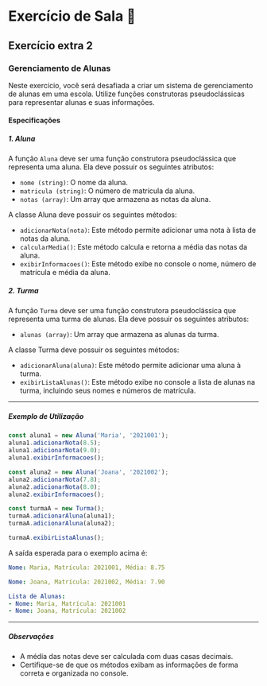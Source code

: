 # Exercício de Sala 🏫  

## Exercício extra 2

### Gerenciamento de Alunas
Neste exercício, você será desafiada a criar um sistema de gerenciamento de alunas em uma escola. Utilize funções construtoras pseudoclássicas para representar alunas e suas informações.

#### Especificações
##### 1. Aluna
A função `Aluna` deve ser uma função construtora pseudoclássica que representa uma aluna. Ela deve possuir os seguintes atributos:

- `nome (string)`: O nome da aluna.
- `matricula (string)`: O número de matrícula da aluna.
- `notas (array)`: Um array que armazena as notas da aluna.

A classe Aluna deve possuir os seguintes métodos:

- `adicionarNota(nota)`: Este método permite adicionar uma nota à lista de notas da aluna.
- `calcularMedia()`: Este método calcula e retorna a média das notas da aluna.
- `exibirInformacoes()`: Este método exibe no console o nome, número de matrícula e média da aluna.

##### 2. Turma
A função `Turma` deve ser uma função construtora pseudoclássica que representa uma turma de alunas. Ela deve possuir os seguintes atributos:

- `alunas (array)`: Um array que armazena as alunas da turma.

A classe Turma deve possuir os seguintes métodos:

- `adicionarAluna(aluna)`: Este método permite adicionar uma aluna à turma.
- `exibirListaAlunas()`: Este método exibe no console a lista de alunas na turma, incluindo seus nomes e números de matrícula.

---

##### Exemplo de Utilização

```javascript
const aluna1 = new Aluna('Maria', '2021001');
aluna1.adicionarNota(8.5);
aluna1.adicionarNota(9.0);
aluna1.exibirInformacoes();

const aluna2 = new Aluna('Joana', '2021002');
aluna2.adicionarNota(7.8);
aluna2.adicionarNota(8.0);
aluna2.exibirInformacoes();

const turmaA = new Turma();
turmaA.adicionarAluna(aluna1);
turmaA.adicionarAluna(aluna2);

turmaA.exibirListaAlunas();
```

A saída esperada para o exemplo acima é:

```yaml
Nome: Maria, Matrícula: 2021001, Média: 8.75

Nome: Joana, Matrícula: 2021002, Média: 7.90

Lista de Alunas:
- Nome: Maria, Matrícula: 2021001
- Nome: Joana, Matrícula: 2021002
```
---

##### Observações
- A média das notas deve ser calculada com duas casas decimais.
- Certifique-se de que os métodos exibam as informações de forma correta e organizada no console.